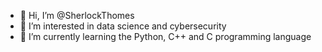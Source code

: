 - 👋 Hi, I’m @SherlockThomes
- 👀 I’m interested in data science and cybersecurity
- 🌱 I’m currently learning the Python, C++ and C programming language

<!---
SherlockThomes/SherlockThomes is a ✨ special ✨ repository because its `README.md` (this file) appears on your GitHub profile.
You can click the Preview link to take a look at your changes.
--->
